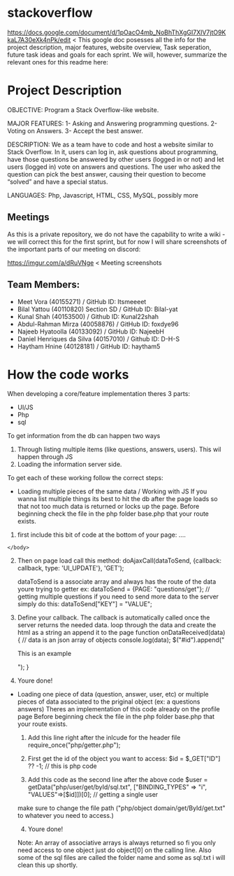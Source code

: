 # stackoverflow
https://docs.google.com/document/d/1pOacO4mb_NoBhThXgGI7XlV7jtO9KkaL7A30eXk4nPk/edit < This google doc posesses all the info for the project description, major features, website overview, Task seperation, future task ideas and goals for each sprint. We will, however, summarize the relevant ones for this readme here:

# Project Description

OBJECTIVE: Program a Stack Overflow-like website.

MAJOR FEATURES:
1- Asking and Answering programming questions.
2- Voting on Answers.
3- Accept the best answer.

DESCRIPTION: We as a team have to code and host a website similar to Stack Overflow. In it, users can log in, ask questions about programming, have those questions be answered by other users (logged in or not) and let users (logged in) vote on answers and questions. The user who asked the question can pick the best answer, causing their question to become “solved” and have a special status.

LANGUAGES: Php, Javascript, HTML, CSS, MySQL, possibly more

## Meetings
As this is a private repository, we do not have the capability to write a wiki - we will correct this for the first sprint, but for now I will share screenshots of the important parts of our meeting on discord:

https://imgur.com/a/dRuVNge < Meeting screenshots

## Team Members:
- Meet Vora (40155271) / GitHub ID: Itsmeeeet
- Bilal Yattou (40110820) Section SD / GitHub ID: Bilal-yat
- Kunal Shah (40153500) / Github ID: Kunal22shah
- Abdul-Rahman Mirza (40058876) / GitHub ID: foxdye96
- Najeeb Hyatoolla (40133092) / GitHub ID: NajeebH
- Daniel Henriques da Silva (40157010) / Github ID: D-H-S
- Haytham Hnine (40128181) / GitHub ID: haytham5

# How the code works
When developing a core/feature implementation theres 3 parts:
 - UI/JS
 - Php
 - sql

To get information from the db can happen two ways
 1. Through listing multiple items (like questions, answers, users). This wil happen through JS
 2. Loading the information server side.

To get each of these working follow the correct steps:
 - Loading multiple pieces of the same data / Working with JS
  If you wanna list multiple things its best to hit the db after the page loads so that not too much data is returned or locks up the page.
  Before beginning check the file in the php folder base.php that your route exists.

  1. first include this bit of code at the bottom of your page:
    <body>
      <html code>
      ....
      <script src="shared/js/shared.js"></script>
    </body>
  2. Then on page load call this method:
      doAjaxCall(dataToSend, {callback: callback, type: 'UI_UPDATE'}, 'GET');

      dataToSend is a associate array and always has the route of the data youre trying to getter
       ex: dataToSend = {PAGE: "questions/get"}; // getting multiple questions
       if you need to send more data to the server simply do this: dataToSend["KEY"] = "VALUE";

  3. Define your callback. The callback is automatically called once the server returns the needed data.
      loop through the data and create the html as a string an append it to the page
      function  onDataReceived(data) {
        // data is an json array of objects
        console.log(data);
        $("#id").append("<p>This is an example</p>");
      }
  4. Youre done!

  - Loading one piece of data (question, answer, user, etc) or multiple pieces of data associated to the priginal object (ex: a questions answers)
    Theres an implementation of this code already on the profile page
    Before beginning check the file in the php folder base.php that your route exists.
    1. Add this line right after the inlcude for the header file
      require_once("php/getter.php");

    2. First get the id of the object you want to access:
      $id = $_GET["ID"] ?? -1; // this is php code

    3. Add this code as the second line after the above code
      $user = getData("php/user/get/byId/sql.txt", ["BINDING_TYPES" => "i", "VALUES"=>[$id]])[0]; // getting a single user

      make sure to change the file path ("php/object domain/get/ById/get.txt" to whatever you need to access.)

    4. Youre done!

    Note:
      An array of associative arrays is always returned so fi you only need access to one object just do object[0] on the calling line.
      Also some of the sql files are called the folder name and some as sql.txt i will clean this up shortly.
